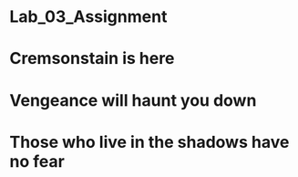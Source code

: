 # Lab_03_Assignment
# Cremsonstain is here 
# Vengeance will haunt you down
# Those who live in the shadows have no fear
